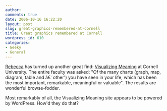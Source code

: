```yaml
---
author:
comments: true
date: 2006-10-16 16:22:20
layout: post
slug: great-graphics-remembered-at-cornell
title: Great graphics remembered at Cornell
wordpress_id: 610
categories:
- Geeky
- General
---
```


[Rebecca](http://www.rebeccablood.net/archive/2006/10/visualizing_meaning_project_co.html) has turned up another great find: [Visualizing Meaning](http://martha.mannlib.cornell.edu/charts/) at Cornell University. The entire faculty was asked: "Of the many charts (graph, map, diagram, table and â€˜other') you have seen in your life, which has been the most important, remarkable, meaningful or valuable". The results are wonderful browse-fodder.

Most remarkably of all, the Visualizing Meaning site appears to be powered by WordPress. How'd they do that?
